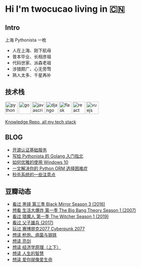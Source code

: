 # Hi I'm twocucao living in 🇨🇳

## Intro

上海 Pythonista 一枚

- 人在上海、刚下航母
- 普本毕业、长相彦祖
- 代码世家、派森老祖
- 涉猎颇广、心无旁骛
- 熟人太多、千星再补

## 技术栈

<p align="left">
<img src="https://devicons.github.io/devicon/devicon.git/icons/python/python-original.svg" alt="python" width="40" height="40"/>
<img src="https://devicons.github.io/devicon/devicon.git/icons/go/go-original.svg" alt="go" width="40" height="40"/>
<img src="https://devicons.github.io/devicon/devicon.git/icons/javascript/javascript-original.svg" alt="javascript" width="40" height="40"/>
<img src="https://devicons.github.io/devicon/devicon.git/icons/django/django-original.svg" alt="django" width="40" height="40"/>
<img src="https://www.vectorlogo.zone/logos/pocoo_flask/pocoo_flask-icon.svg" alt="flask" width="40" height="40"/>
<img src="https://devicons.github.io/devicon/devicon.git/icons/react/react-original-wordmark.svg" alt="react" width="40" height="40"/>
<img src="https://devicons.github.io/devicon/devicon.git/icons/vuejs/vuejs-original-wordmark.svg" alt="vuejs" width="40" height="40"/>
</p>

[Knowledge Repo, all my tech stack](https://github.com/twocucao/knowledge-repo)

## BLOG

<!-- BLOG-POST-LIST:START -->
- [开源认证基础服务](http://twocucao.xyz/2020/11/29/_ory/)
- [写给 Pythonista 的 Golang 入门指北](http://twocucao.xyz/2019/05/15/GoLang/)
- [如何优雅的使用 Windows 10](http://twocucao.xyz/2019/04/13/%E5%A6%82%E4%BD%95%E4%BC%98%E9%9B%85%E7%9A%84%E4%BD%BF%E7%94%A8Windows10/)
- [一文解决你的 Python ORM 选择困难症](http://twocucao.xyz/2019/04/12/Mapping/)
- [秒杀系统的一些注意点](http://twocucao.xyz/2019/02/10/%E7%A7%92%E6%9D%80%E7%B3%BB%E7%BB%9F%E7%9A%84%E4%B8%80%E4%BA%9B%E6%B3%A8%E6%84%8F%E7%82%B9/)
<!-- BLOG-POST-LIST:END -->

## 豆瓣动态

<!-- DOUBAN-ACTIVITIES:START -->
- [看过 黑镜 第三季 Black Mirror Season 3‎ (2016)](https://www.douban.com/doubanapp/dispatch?uri=/status/3249529963/)
- [想看 生活大爆炸  第一季 The Big Bang Theory Season 1‎ (2007)](https://www.douban.com/doubanapp/dispatch?uri=/status/3249528524/)
- [看过 猎魔人 第一季 The Witcher Season 1‎ (2019)](https://www.douban.com/doubanapp/dispatch?uri=/status/3249513875/)
- [看过 父子雄兵‎ (2017)](https://www.douban.com/doubanapp/dispatch?uri=/status/3217275276/)
- [玩过 赛博朋克2077 Cyberpunk 2077](https://www.douban.com/doubanapp/dispatch?uri=/status/3217242709/)
- [想读 枪炮、病菌与钢铁](https://www.douban.com/doubanapp/dispatch?uri=/status/3170833300/)
- [想读 亮剑](https://www.douban.com/doubanapp/dispatch?uri=/status/3170833186/)
- [想读 经济学原理（上下）](https://www.douban.com/doubanapp/dispatch?uri=/status/3170833054/)
- [想读 人生的智慧](https://www.douban.com/doubanapp/dispatch?uri=/status/3170832874/)
- [想读 爱你就像爱生命](https://www.douban.com/doubanapp/dispatch?uri=/status/3170832546/)
<!-- DOUBAN-ACTIVITIES:END -->
